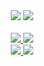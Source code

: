 <div align="center">
  <img src="https://github-readme-stats.vercel.app/api?username=SWCreeperKing&show_icons=true&theme=algolia">  
  <img src="https://github-readme-stats.vercel.app/api/top-langs/?username=SWCreeperKing&theme=algolia&layout=compact">
  <br>
  <br>
  
  <a href="https://github.com/SWCreeperKing/AdventOfCode" target="_blank">
    <img src="https://github-readme-stats.vercel.app/api/pin/?username=SWCreeperKing&repo=AdventOfCode&theme=algolia">
  </a>
  <a href="https://github.com/SWCreeperKing/AutoModApi" target="_blank">
    <img src="https://github-readme-stats.vercel.app/api/pin/?username=SWCreeperKing&repo=AutoModApi&theme=algolia">
  </a>
  <br>
  
  <a href="https://github.com/SWCreeperKing/RayWrapper" target="_blank">
    <img src="https://github-readme-stats.vercel.app/api/pin/?username=SWCreeperKing&repo=RayWrapper&theme=algolia">
  </a>
  <a href="https://github.com/SWCreeperKing/RayWork" target="_blank">
    <img src="https://github-readme-stats.vercel.app/api/pin/?username=SWCreeperKing&repo=RayWork&theme=algolia">
  </a>
</div>
